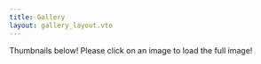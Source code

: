 ```yaml
---
title: Gallery
layout: gallery_layout.vto
---
```


Thumbnails below! Please click on an image to load the full image!